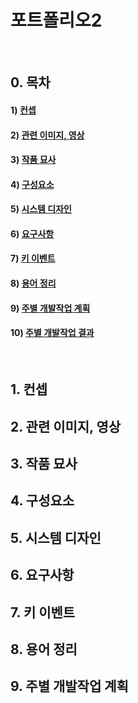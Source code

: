 # 포트폴리오2
&nbsp;
## 0. 목차
#### 1) [컨셉](#1)
#### 2) [관련 이미지, 영상](#2)
#### 3) [작품 묘사](#3)
#### 4) [구성요소](#4)
#### 5) [시스템 디자인](#5)
#### 6) [요구사항](#6)
#### 7) [키 이벤트](#7)
#### 8) [용어 정리](#8)
#### 9) [주별 개발작업 계획](#9)
#### 10) [주별 개발작업 결과](Results/index.md)
&nbsp;
## 1. 컨셉<a name='1'></a>
## 2. 관련 이미지, 영상<a name='2'></a>
## 3. 작품 묘사<a name='3'></a>
## 4. 구성요소<a name='4'></a>
## 5. 시스템 디자인<a name='5'></a>
## 6. 요구사항<a name='6'></a>
## 7. 키 이벤트<a name='7'></a>
## 8. 용어 정리<a name='8'></a>
## 9. 주별 개발작업 계획<a name='9'></a>
